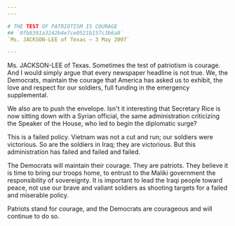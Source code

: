 ```yaml
---
---

# THE TEST OF PATRIOTISM IS COURAGE
## `0fb8391a3242b4e7ce0521b157c3b6a9`
`Ms. JACKSON-LEE of Texas — 3 May 2007`

---
```



Ms. JACKSON-LEE of Texas. Sometimes the test of patriotism is 
courage. And I would simply argue that every newspaper headline is not 
true. We, the Democrats, maintain the courage that America has asked us 
to exhibit, the love and respect for our soldiers, full funding in the 
emergency supplemental.

We also are to push the envelope. Isn't it interesting that Secretary 
Rice is now sitting down with a Syrian official, the same 
administration criticizing the Speaker of the House, who led to begin 
the diplomatic surge?

This is a failed policy. Vietnam was not a cut and run; our soldiers 
were victorious. So are the soldiers in Iraq; they are victorious. But 
this administration has failed and failed and failed.

The Democrats will maintain their courage. They are patriots. They 
believe it is time to bring our troops home, to entrust to the Maliki 
government the responsibility of sovereignty. It is important to lead 
the Iraqi people toward peace, not use our brave and valiant soldiers 
as shooting targets for a failed and miserable policy.

Patriots stand for courage, and the Democrats are courageous and will 
continue to do so.
